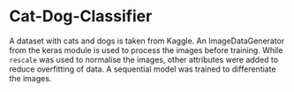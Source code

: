 # Cat-Dog-Classifier

A dataset with cats and dogs is taken from Kaggle.
An ImageDataGenerator from the keras module is used to process the images before training.
While `rescale` was used to normalise the images, other attributes were added to reduce overfitting of data.
A sequential model was trained to differentiate the images.
